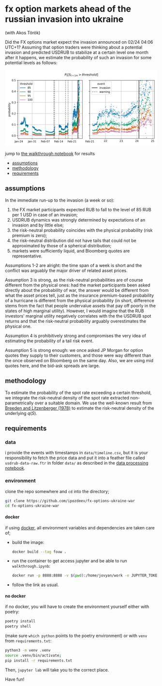 # fx option markets ahead of the russian invasion into ukraine

(with Akos Török)

Did the FX options market expect the invasion announced on 02/24 04:06 UTC+1? 
Assuming that option traders were thinking about a potential invasion and predicted 
USDRUB to stabilize at a certain level one month after it happens, 
we estimate the probability of such an invasion for some potential levels as follows:

![probability of invasion](./output/figures/prob-invasion-by-threshold.png "probability of invasion")

jump to [the walkthrough notebook](./walkthrough.ipynb) for results

* [assumptions](#assumptions)
* [methodology](#methodology)
* [requirements](#requirements)

## assumptions
In the immediate run-up to the invasion (a week or so):
1. the FX market participants expected RUB to fall to the level of 85 RUB per 1 USD in case of an invasion;
1. USDRUB dynamics was strongly determined by expectations of an invasion and by little else;
1. the risk-neutral probability coincides with the physical probability (risk premium is zero);
1. the risk-neutral distribution did not have tails that could not be approximated by those of a spherical distribution;
1. markets were sufficiently liquid, and Bloomberg quotes are representative.

Assumptions 1-2 are alright: the time span of a week is short and the 
conflict was arguably the major driver of related asset prices. 

Assumption 3 is strong, as the risk-neutral probabilities are of course 
different from the physical ones: had the market participants been asked 
directly about the probability of war, the answer would be different from what 
the asset prices tell, just as the insurance premium-based probability of a 
hurricane is different from the physical probability (in short, difference 
stems from the fact that people undervalue assets that pay off poorly in the 
states of high marginal utility). However, I would imagine that the RUB 
investors' marginal utility negatively correlates with the the USDRUB spot 
returns and that the risk-neutral probability arguably overestimates the 
physical one.

Assumption 4 is prohibitively strong and compromises the very idea of 
estimating the probability of a tail risk event.

Assumption 5 is strong enough: we once asked JP Morgan for option quotes they 
supply to their customers, and those were way different than the once observed 
on Bloomberg on the same day. Also, we are using mid quotes here, and the 
bid-ask spreads are large.

## methodology
To estimate the probability of the spot rate exceeding a certain threshold, we integrate the risk-neutral density of the spot rate extracted non-parametrically over a suitable domain. We use the well-known result from [Breeden and Litzenberger (1978)](https://www.jstor.org/stable/2352653?seq=1#metadata_info_tab_contents) to estimate the risk-neutral density of the underlying $q(S)$.

## requirements
### data

i provide the events with timestamps in `data/timeline.csv`, but it is your responsibility to fetch the price data and put it into 
a feather file called `usdrub-data-raw.ftr` in folder `data/` as described in the [data processing notebook](notebooks/1-process-data.ipynb). 

### environment
clone the repo somewhere and `cd` into the directory;

```bash
git clone https://github.com/ipozdeev/fx-options-ukraine-war
cd fx-options-ukraine-war
```

#### docker

if using [docker](https://www.docker.com/), all environment variables and dependencies are taken care of;
* build the image:
  ```bash
  docker build --tag fouw .
  ```
* run the container to get access jupyter and be able to run `walkthrough.ipynb`:
  ```bash
  docker run -p 8888:8888 -v $(pwd):/home/jovyan/work -e JUPYTER_TOKEN='' fouw
  ```
* follow the link as usual.

#### no docker
if no docker, you will have to create the environment yourself either with poetry:
```bash
poetry install
poetry shell
```

(make sure `which python` points to the poetry environment) or with `venv` from `requirements.txt`: 

```bash
python3 -m venv .venv
source .venv/bin/activate; 
pip install -r requirements.txt
```

Then, `jupyter lab` will take you to the correct place.

Have fun!
